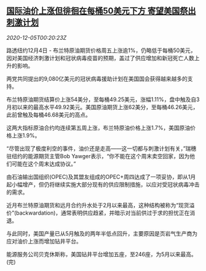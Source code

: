 <!--1607129715000-->
[国际油价上涨但徘徊在每桶50美元下方 寄望美国祭出刺激计划](https://cn.reuters.com/article/global-oil-drv-1205-idCNKBS28F00K)
------

<div><i>2020-12-05T00:20:23Z</i></div><p>路透纽约12月4日 - 布兰特原油期货价格周五上涨逾1%，仍略低于每桶50美元，因对美国经济刺激计划和冠状病毒疫苗的预期，盖过了供应增加和新冠死亡人数上升的影响。</p><p>两党共同提出的9,080亿美元的冠状病毒援助计划在美国国会获得越来越多的支持。</p><p>布兰特原油期货结算价上涨54美分，至每桶49.25美元，涨幅1.11%，盘中触及自3月初以来的最高水平49.92美元。美国原油期货上涨62美分，至每桶46.26美元，此前曾触及每桶46.68美元的高点。</p><p>这两大指标原油合约均连续第五周上涨，布兰特原油价格上涨1.7%，美国原油价格上涨1.9%。</p><p>“尽管出现了极度利空的事件，油价还是走高——这一切都与刺激计划有关，”瑞穗驻纽约的能源期货主管Bob Yawger表示，“你不能在这个周末卖空回家，因为他们可能在这个周末达成协议。”</p><p>由石油输出国组织(OPEC)及其盟友组成的OPEC+周四达成了一项妥协，即从1月起小幅增产，但仍将继续实施大部分现有的供应限制措施，以应对受冠状病毒冲击的需求。</p><p>近月布兰特原油期货和远月合约升水处于2月以来最高，这种结构被称为“现货溢价”(backwardation)，通常表明供应趋紧，并暗示对当前供过于求的担忧正在消退。</p><p>与此同时，美国产量已从5月触及的两年半低点回升，主要原因是页岩气生产商为应对油价上涨而增加钻井平台。</p><p>能源服务公司贝克休斯称，美国钻井平台增加五座，至246座，为5月以来最高。(完)</p>

